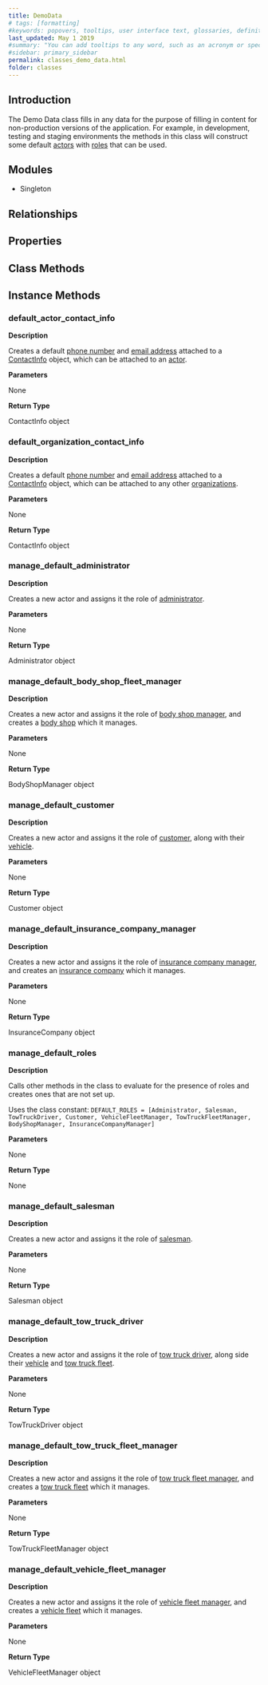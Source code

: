 ```yaml
---
title: DemoData
# tags: [formatting]
#keywords: popovers, tooltips, user interface text, glossaries, definitions
last_updated: May 1 2019
#summary: "You can add tooltips to any word, such as an acronym or specialized term. Tooltips work well for glossary definitions, because you don't have to keep repeating the definition, nor do you assume the reader already knows the word's meaning."
#sidebar: primary_sidebar
permalink: classes_demo_data.html
folder: classes
---
```


## Introduction

The Demo Data class fills in any data for the purpose of filling in content for non-production versions of the application. For example, in development, testing and staging environments the methods in this class will construct some default [actors](/classes_actor) with [roles](/classes_role) that can be used.

## Modules

* Singleton

## Relationships

## Properties

## Class Methods

## Instance Methods

### default_actor_contact_info

__Description__

Creates a default [phone number](/classes_phone) and [email address](/classes_email) attached to a [ContactInfo](/classes_contact_info) object, which can be attached to an [actor](/classes_actor).

__Parameters__

None

__Return Type__

ContactInfo object

### default_organization_contact_info

__Description__

Creates a default [phone number](/classes_phone) and [email address](/classes_email) attached to a [ContactInfo](/classes_contact_info) object, which can be attached to any other [organizations](/classes_organization).

__Parameters__

None

__Return Type__

ContactInfo object

### manage_default_administrator

__Description__

Creates a new actor and assigns it the role of [administrator](/classes_administrator).

__Parameters__

None

__Return Type__

Administrator object

### manage_default_body_shop_fleet_manager

__Description__

Creates a new actor and assigns it the role of [body shop manager](/classes_body_shop_manager), and creates a [body shop](/classes_body_shop) which it manages.

__Parameters__

None

__Return Type__

BodyShopManager object

### manage_default_customer

__Description__

Creates a new actor and assigns it the role of [customer](/classes_customer), along with their [vehicle](/classes_vehicle).

__Parameters__

None

__Return Type__

Customer object

### manage_default_insurance_company_manager

__Description__

Creates a new actor and assigns it the role of [insurance company manager](/classes_insurance_company_manager), and creates an [insurance company](/classes_insurance_company) which it manages.

__Parameters__

None

__Return Type__

InsuranceCompany object

### manage_default_roles

__Description__

Calls other methods in the class to evaluate for the presence of roles and creates ones that are not set up.

Uses the class constant: `DEFAULT_ROLES = [Administrator, Salesman, TowTruckDriver, Customer, VehicleFleetManager, TowTruckFleetManager, BodyShopManager, InsuranceCompanyManager]`

__Parameters__

None

__Return Type__

None

### manage_default_salesman

__Description__

Creates a new actor and assigns it the role of [salesman](/classes_salesman).

__Parameters__

None

__Return Type__

Salesman object

### manage_default_tow_truck_driver

__Description__

Creates a new actor and assigns it the role of [tow truck driver](/classes_tow_truck_driver), along side their [vehicle](/classes_vehicle) and [tow truck fleet](/classes_tow_truck_fleet).

__Parameters__

None

__Return Type__

TowTruckDriver object

### manage_default_tow_truck_fleet_manager

__Description__

Creates a new actor and assigns it the role of [tow truck fleet manager](/classes_tow_truck_fleet_manager), and creates a [tow truck fleet](/classes_tow_truck_fleet) which it manages.

__Parameters__

None

__Return Type__

TowTruckFleetManager object

### manage_default_vehicle_fleet_manager

__Description__

Creates a new actor and assigns it the role of [vehicle fleet manager](/classes_vehicle_fleet_manager), and creates a [vehicle fleet](/classes_vehicle_fleet) which it manages.

__Parameters__

None

__Return Type__

VehicleFleetManager object
